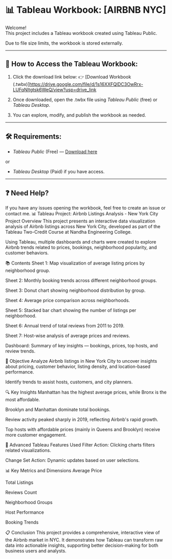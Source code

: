 # 📊 Tableau Workbook: [AIRBNB NYC]

Welcome!  
This project includes a Tableau workbook created using Tableau Public.

Due to file size limits, the workbook is stored externally.

---

## 🚀 How to Access the Tableau Workbook:

1. Click the download link below:
   👉 [Download Workbook (.twbx)]https://drive.google.com/file/d/1s16XXFQlDC3OwRrx-LUFqNltgtsk6WeQ/view?usp=drive_link
   

3. Once downloaded, open the .twbx file using *Tableau Public* (free) or *Tableau Desktop*.

4. You can explore, modify, and publish the workbook as needed.

---

## 🛠 Requirements:

- *Tableau Public* (Free) — [Download here](https://public.tableau.com/en-us/s/download)

or

- *Tableau Desktop* (Paid) if you have access.

---

## ❓ Need Help?
If you have any issues opening the workbook, feel free to create an issue or contact me.
📊 Tableau Project: Airbnb Listings Analysis - New York City
Project Overview
This project presents an interactive data visualization analysis of Airbnb listings across New York City, developed as part of the Tableau Two-Credit Course at Nandha Engineering College.

Using Tableau, multiple dashboards and charts were created to explore Airbnb trends related to prices, bookings, neighborhood popularity, and customer behaviors.

📚 Contents
Sheet 1: Map visualization of average listing prices by neighborhood group.

Sheet 2: Monthly booking trends across different neighborhood groups.

Sheet 3: Donut chart showing neighborhood distribution by group.

Sheet 4: Average price comparison across neighborhoods.

Sheet 5: Stacked bar chart showing the number of listings per neighborhood.

Sheet 6: Annual trend of total reviews from 2011 to 2019.

Sheet 7: Host-wise analysis of average prices and reviews.

Dashboard: Summary of key insights — bookings, prices, top hosts, and review trends.

🎯 Objective
Analyze Airbnb listings in New York City to uncover insights about pricing, customer behavior, listing density, and location-based performance.

Identify trends to assist hosts, customers, and city planners.

🔍 Key Insights
Manhattan has the highest average prices, while Bronx is the most affordable.

Brooklyn and Manhattan dominate total bookings.

Review activity peaked sharply in 2019, reflecting Airbnb's rapid growth.

Top hosts with affordable prices (mainly in Queens and Brooklyn) receive more customer engagement.

🚀 Advanced Tableau Features Used
Filter Action: Clicking charts filters related visualizations.

Change Set Action: Dynamic updates based on user selections.

📊 Key Metrics and Dimensions
Average Price

Total Listings

Reviews Count

Neighborhood Groups

Host Performance

Booking Trends

📋 Conclusion
This project provides a comprehensive, interactive view of the Airbnb market in NYC. It demonstrates how Tableau can transform raw data into actionable insights, supporting better decision-making for both business users and analysts.
